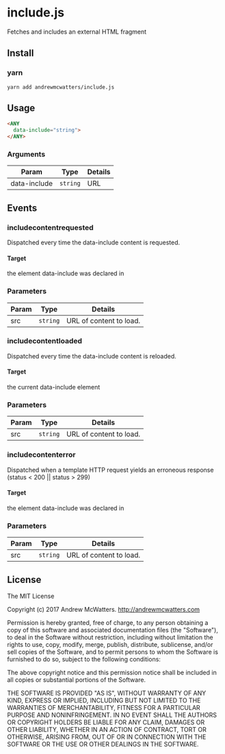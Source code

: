 # include.js
Fetches and includes an external HTML fragment

## Install
### yarn
```shell
yarn add andrewmcwatters/include.js
```

## Usage
```html
<ANY
  data-include="string">
</ANY>
```

### Arguments
| Param        | Type     | Details |
| ------------ | -------- | ------- |
| data-include | `string` | URL     |

## Events
### includecontentrequested
Dispatched every time the data-include content is requested.

#### Target
the element data-include was declared in

### Parameters
| Param | Type     | Details                 |
| ----- | -------- | ----------------------- |
| src   | `string` | URL of content to load. |

### includecontentloaded
Dispatched every time the data-include content is reloaded.

#### Target
the current data-include element

### Parameters
| Param | Type     | Details                 |
| ----- | -------- | ----------------------- |
| src   | `string` | URL of content to load. |

### includecontenterror
Dispatched when a template HTTP request yields an erroneous response (status < 200 || status > 299)

#### Target
the element data-include was declared in

### Parameters
| Param | Type     | Details                 |
| ----- | -------- | ----------------------- |
| src   | `string` | URL of content to load. |

## License
The MIT License

Copyright (c) 2017 Andrew McWatters. http://andrewmcwatters.com

Permission is hereby granted, free of charge, to any person obtaining a copy
of this software and associated documentation files (the "Software"), to deal
in the Software without restriction, including without limitation the rights
to use, copy, modify, merge, publish, distribute, sublicense, and/or sell
copies of the Software, and to permit persons to whom the Software is
furnished to do so, subject to the following conditions:

The above copyright notice and this permission notice shall be included in
all copies or substantial portions of the Software.

THE SOFTWARE IS PROVIDED "AS IS", WITHOUT WARRANTY OF ANY KIND, EXPRESS OR
IMPLIED, INCLUDING BUT NOT LIMITED TO THE WARRANTIES OF MERCHANTABILITY,
FITNESS FOR A PARTICULAR PURPOSE AND NONINFRINGEMENT. IN NO EVENT SHALL THE
AUTHORS OR COPYRIGHT HOLDERS BE LIABLE FOR ANY CLAIM, DAMAGES OR OTHER
LIABILITY, WHETHER IN AN ACTION OF CONTRACT, TORT OR OTHERWISE, ARISING FROM,
OUT OF OR IN CONNECTION WITH THE SOFTWARE OR THE USE OR OTHER DEALINGS IN
THE SOFTWARE.
